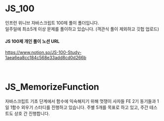 # JS_100
인프런 위니브 자바스크립트 100제 풀이 폴더입니다. <br>
일주일에 최소5개 이상 문제를 풀이하고 있습니다.
(객관식 풀이 제외하고 깃헙 업로드)
#### JS 100제 개인 풀이 노션 URL 
https://www.notion.so/JS-100-Study-1aea6ea8cc184c568e33add8cd0d266b

<br>

# JS_MemorizeFunction
자바스크립트 기초 단계에서 함수에 익숙해지기 위해
멋쟁이 사자들 FE 2기 동기들과 1일 1함수 외우기 스터디를 진행하고 있습니다. 
주별 5개를 목표로 하고 있고, 주간 테스트도 상호 간 진행합니다. 
